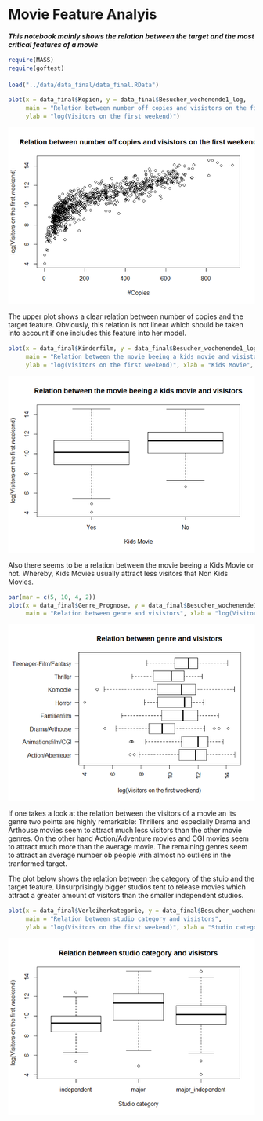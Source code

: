 Movie Feature Analyis
================

***This notebook mainly shows the relation between the target and the
most critical features of a movie***

``` r
require(MASS)
require(goftest)

load("../data/data_final/data_final.RData")
```

``` r
plot(x = data_final$Kopien, y = data_final$Besucher_wochenende1_log,
     main = "Relation between number off copies and visistors on the first weekend", xlab = "#Copies", 
     ylab = "log(Visitors on the first weekend)")
```

![](movie_feature_analysis_files/figure-gfm/unnamed-chunk-2-1.png)<!-- -->

The upper plot shows a clear relation between number of copies and the
target feature. Obviously, this relation is not linear which should be
taken into account if one includes this feature into her model.

``` r
plot(x = data_final$Kinderfilm, y = data_final$Besucher_wochenende1_log,
     main = "Relation between the movie beeing a kids movie and visistors", 
     ylab = "log(Visitors on the first weekend)", xlab = "Kids Movie",  names = c("Yes", "No"))
```

![](movie_feature_analysis_files/figure-gfm/unnamed-chunk-3-1.png)<!-- -->

Also there seems to be a relation between the movie beeing a Kids Movie
or not. Whereby, Kids Movies usually attract less visitors that Non Kids
Movies.

``` r
par(mar = c(5, 10, 4, 2))
plot(x = data_final$Genre_Prognose, y = data_final$Besucher_wochenende1_log, horizontal=TRUE, las=2,
     main = "Relation between genre and visistors", xlab = "log(Visitors on the first weekend)", ylab = "")
```

![](movie_feature_analysis_files/figure-gfm/unnamed-chunk-4-1.png)<!-- -->

If one takes a look at the relation between the visitors of a movie an
its genre two points are highly remarkable: Thrillers and especially
Drama and Arthouse movies seem to attract much less visitors than the
other movie genres. On the other hand Action/Adventure movies and CGI
movies seem to attract much more than the average movie. The remaining
genres seem to attract an average number ob people with almost no
outliers in the tranformed target.

The plot below shows the relation between the category of the stuio and
the target feature. Unsurprisingly bigger studios tent to release movies
which attract a greater amount of visitors than the smaller independent
studios.

``` r
plot(x = data_final$Verleiherkategorie, y = data_final$Besucher_wochenende1_log,
     main = "Relation between studio category and visistors",
     ylab = "log(Visitors on the first weekend)", xlab = "Studio category")
```

![](movie_feature_analysis_files/figure-gfm/unnamed-chunk-5-1.png)<!-- -->
